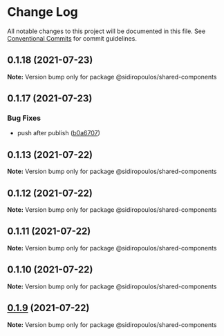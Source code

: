 # Change Log

All notable changes to this project will be documented in this file.
See [Conventional Commits](https://conventionalcommits.org) for commit guidelines.

## 0.1.18 (2021-07-23)

**Note:** Version bump only for package @sidiropoulos/shared-components





## 0.1.17 (2021-07-23)


### Bug Fixes

* push after publish ([b0a6707](https://github.com/HarrisSidiropoulos/lerna-example/commit/b0a6707f929f8863e7f2d44d722c9a7d7a9b3b3b))





## 0.1.13 (2021-07-22)

**Note:** Version bump only for package @sidiropoulos/shared-components





## 0.1.12 (2021-07-22)

**Note:** Version bump only for package @sidiropoulos/shared-components





## 0.1.11 (2021-07-22)

**Note:** Version bump only for package @sidiropoulos/shared-components





## 0.1.10 (2021-07-22)

**Note:** Version bump only for package @sidiropoulos/shared-components





## [0.1.9](https://github.com/HarrisSidiropoulos/lerna-example/compare/@sidiropoulos/shared-components@0.1.8...@sidiropoulos/shared-components@0.1.9) (2021-07-22)

**Note:** Version bump only for package @sidiropoulos/shared-components
